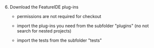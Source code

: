 6. Download the FeatureIDE plug-ins
	- permissions are not required for checkout
	
	- import the plug-ins you need from the subfolder "plugins" (no not search for nested projects)
	- import the tests from the subfolder "tests"

